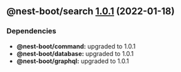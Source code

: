 ## @nest-boot/search [1.0.1](https://github.com/d4rkcr0w/nest-boot/compare/@nest-boot/search@1.0.0...@nest-boot/search@1.0.1) (2022-01-18)





### Dependencies

* **@nest-boot/command:** upgraded to 1.0.1
* **@nest-boot/database:** upgraded to 1.0.1
* **@nest-boot/graphql:** upgraded to 1.0.1
